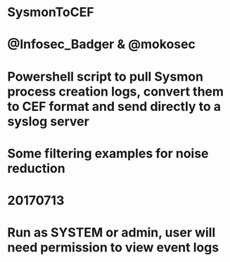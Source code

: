 # SysmonToCEF
# @Infosec_Badger & @mokosec
# Powershell script to pull Sysmon process creation logs, convert them to CEF format and send directly to a syslog server
# Some filtering examples for noise reduction
# 20170713
# Run as SYSTEM or admin, user will need permission to view event logs
# 
